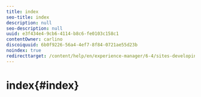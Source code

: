 ```yaml
---
title: index
seo-title: index
description: null
seo-description: null
uuid: e3f434e4-9cb6-4114-b8c6-fe0103c158c1
contentOwner: carlino
discoiquuid: 6b0f9226-56a4-4ef7-8f84-0721ae55d23b
noindex: true
redirecttarget: /content/help/en/experience-manager/6-4/sites-developing/reference-materials
---
```


# index{#index}

